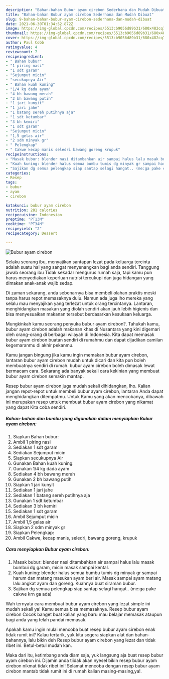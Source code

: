 ```yaml
---
description: "Bahan-bahan Bubur ayam cirebon Sederhana dan Mudah Dibuat"
title: "Bahan-bahan Bubur ayam cirebon Sederhana dan Mudah Dibuat"
slug: 9-bahan-bahan-bubur-ayam-cirebon-sederhana-dan-mudah-dibuat
date: 2021-06-30T01:34:52.872Z
image: https://img-global.cpcdn.com/recipes/5513cb9056d89b31/680x482cq70/bubur-ayam-cirebon-foto-resep-utama.jpg
thumbnail: https://img-global.cpcdn.com/recipes/5513cb9056d89b31/680x482cq70/bubur-ayam-cirebon-foto-resep-utama.jpg
cover: https://img-global.cpcdn.com/recipes/5513cb9056d89b31/680x482cq70/bubur-ayam-cirebon-foto-resep-utama.jpg
author: Paul Cobb
ratingvalue: 4
reviewcount: 7
recipeingredient:
- " Bahan bubur"
- "1 piring nasi"
- "1 sdt garam"
- "Sejumput micin"
- "secukupnya Air"
- " Bahan kuah kuning"
- "1/4 kg dada ayam"
- "4 bh bawang merah"
- "2 bh bawang putih"
- "1 jari kunyit"
- "1 jari jahe"
- "1 batang sereh putihnya aja"
- "1 sdt ketumbar"
- "3 bh kemiri"
- "1 sdt garam"
- "Sejumput micin"
- "1,5 gelas air"
- "2 sdm minyak gr"
- " Pelengkap"
- " Cakwe kecap manis seledri bawang goreng krupuk"
recipeinstructions:
- "Masak bubur: blender nasi ditambahkan air sampai halus lalu masak bumbui dg garam, micin masak sampai kental."
- "Kuah kuning: blender halus semua bumbu tumis dg minyak gr sampai harum dan matang masukan ayam beri air. Masak sampai ayam matang lalu angkat ayam dan goreng. Kuahnya buat siraman bubur."
- "Sajikan dg semua pelengkap siap santap selagi hangat.. (me:ga pake cakwe krn ga ada)"
categories:
- Resep
tags:
- bubur
- ayam
- cirebon

katakunci: bubur ayam cirebon 
nutrition: 281 calories
recipecuisine: Indonesian
preptime: "PT13M"
cooktime: "PT34M"
recipeyield: "2"
recipecategory: Dessert

---
```



![Bubur ayam cirebon](https://img-global.cpcdn.com/recipes/5513cb9056d89b31/680x482cq70/bubur-ayam-cirebon-foto-resep-utama.jpg)

Selaku seorang ibu, menyajikan santapan lezat pada keluarga tercinta adalah suatu hal yang sangat menyenangkan bagi anda sendiri. Tanggung jawab seorang ibu Tidak sekadar mengurus rumah saja, tapi kamu pun harus menyediakan keperluan nutrisi tercukupi dan juga hidangan yang dimakan anak-anak wajib sedap.

Di zaman  sekarang, anda sebenarnya bisa membeli olahan praktis meski tanpa harus repot memasaknya dulu. Namun ada juga lho mereka yang selalu mau menyajikan yang terlezat untuk orang tercintanya. Lantaran, menghidangkan masakan yang diolah sendiri akan jauh lebih higienis dan bisa menyesuaikan makanan tersebut berdasarkan kesukaan keluarga. 



Mungkinkah kamu seorang penyuka bubur ayam cirebon?. Tahukah kamu, bubur ayam cirebon adalah makanan khas di Nusantara yang kini digemari oleh orang-orang di berbagai wilayah di Indonesia. Kita dapat memasak bubur ayam cirebon buatan sendiri di rumahmu dan dapat dijadikan camilan kegemaranmu di akhir pekanmu.

Kamu jangan bingung jika kamu ingin memakan bubur ayam cirebon, lantaran bubur ayam cirebon mudah untuk dicari dan kita pun boleh membuatnya sendiri di rumah. bubur ayam cirebon boleh dimasak lewat bermacam cara. Sekarang ada banyak sekali cara kekinian yang membuat bubur ayam cirebon semakin mantap.

Resep bubur ayam cirebon juga mudah sekali dihidangkan, lho. Kalian jangan repot-repot untuk membeli bubur ayam cirebon, lantaran Anda dapat menghidangkan ditempatmu. Untuk Kamu yang akan mencobanya, dibawah ini merupakan resep untuk membuat bubur ayam cirebon yang nikamat yang dapat Kita coba sendiri.

<!--inarticleads1-->

##### Bahan-bahan dan bumbu yang digunakan dalam menyiapkan Bubur ayam cirebon:

1. Siapkan  Bahan bubur:
1. Ambil 1 piring nasi
1. Sediakan 1 sdt garam
1. Sediakan Sejumput micin
1. Siapkan secukupnya Air
1. Gunakan  Bahan kuah kuning:
1. Gunakan 1/4 kg dada ayam
1. Sediakan 4 bh bawang merah
1. Gunakan 2 bh bawang putih
1. Siapkan 1 jari kunyit
1. Sediakan 1 jari jahe
1. Sediakan 1 batang sereh putihnya aja
1. Gunakan 1 sdt ketumbar
1. Sediakan 3 bh kemiri
1. Sediakan 1 sdt garam
1. Ambil Sejumput micin
1. Ambil 1,5 gelas air
1. Siapkan 2 sdm minyak gr
1. Siapkan  Pelengkap:
1. Ambil  Cakwe, kecap manis, seledri, bawang goreng, krupuk




<!--inarticleads2-->

##### Cara menyiapkan Bubur ayam cirebon:

1. Masak bubur: blender nasi ditambahkan air sampai halus lalu masak bumbui dg garam, micin masak sampai kental.
1. Kuah kuning: blender halus semua bumbu tumis dg minyak gr sampai harum dan matang masukan ayam beri air. Masak sampai ayam matang lalu angkat ayam dan goreng. Kuahnya buat siraman bubur.
1. Sajikan dg semua pelengkap siap santap selagi hangat.. (me:ga pake cakwe krn ga ada)




Wah ternyata cara membuat bubur ayam cirebon yang lezat simple ini mudah sekali ya! Kamu semua bisa memasaknya. Resep bubur ayam cirebon Cocok banget buat kalian yang baru mau belajar memasak ataupun bagi anda yang telah pandai memasak.

Apakah kamu ingin mulai mencoba buat resep bubur ayam cirebon enak tidak rumit ini? Kalau tertarik, yuk kita segera siapkan alat dan bahan-bahannya, lalu bikin deh Resep bubur ayam cirebon yang lezat dan tidak ribet ini. Betul-betul mudah kan. 

Maka dari itu, ketimbang anda diam saja, yuk langsung aja buat resep bubur ayam cirebon ini. Dijamin anda tiidak akan nyesel bikin resep bubur ayam cirebon nikmat tidak ribet ini! Selamat mencoba dengan resep bubur ayam cirebon mantab tidak rumit ini di rumah kalian masing-masing,ya!.


